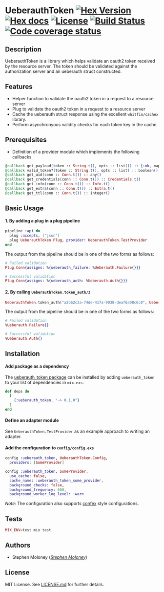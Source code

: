 # UeberauthToken [![Hex Version](http://img.shields.io/hexpm/v/ueberauth_token.svg?style=flat-square)](https://hex.pm/packages/ueberauth_token) [![Hex docs](http://img.shields.io/badge/hex.pm-docs-green.svg?style=flat-square)](https://hexdocs.pm/ueberauth_token) [![License](https://img.shields.io/hexpm/l/ueberauth_token.svg?style=flat-square)](https://github.com/QuiqUpLTD/ueberauth_token/blob/master/LICENSE.md) [![Build Status](https://travis-ci.org/QuiqUpLTD/ueberauth_token.svg)](https://travis-ci.org/QuiqUpLTD/ueberauth_token) [![Code coverage status](https://coveralls.io/repos/github/QuiqUpLTD/ueberauth_token/badge.svg?branch=master)](https://coveralls.io/github/QuiqUpLTD/ueberauth_token?branch=master)

## Description


UeberauthToken is a library which helps validate an oauth2 token received by the resource
server. The token should be validated against the authorization server and an ueberauth struct
constructed.

## Features


- Helper function to validate the oauth2 token in a request to a resource server
- Plug to validate the oauth2 token in a request to a resource server
- Cache the ueberauth struct response using the excellent `whitfin/cachex` library.
- Perform asynchronyous validity checks for each token key in the cache.

## Prerequisites

- Definition of a provider module which implements the following callbacks


```elixir
@callback get_payload(token :: String.t(), opts :: list()) :: {:ok, map()} | {:error, map()}
@callback valid_token?(token :: String.t(), opts :: list) :: boolean()
@callback get_uid(conn :: Conn.t()) :: any()
@callback get_credentials(conn :: Conn.t()) :: Credentials.t()
@callback get_info(conn :: Conn.t()) :: Info.t()
@callback get_extra(conn :: Conn.t()) :: Extra.t()
@callback get_ttl(conn :: Conn.t()) :: integer()
```

## Basic Usage


#### 1. By adding a plug in a plug pipeline

```elixir
pipeline :api do
  plug :accepts, ["json"]
  plug UeberauthToken.Plug, provider: UeberauthToken.TestProvider
end
```

The output from the pipeline should be in one of the two forms as follows:

```elixir
# Failed validation
Plug.Conn{assigns: %{ueberauth_failure: %Ueberauth.Failure{}}}

# Successful validation
Plug.Conn{assigns: %{ueberauth_auth: %Ueberauth.Auth{}}}
```

#### 2. By calling `UeberauthToken.token_auth/3`

```elixir
UeberauthToken.token_auth("a2b62c2a-74de-417a-9038-deaf6a98c6c0", UeberauthToken.TestProvider, [])
```

The output from the pipeline should be in one of the two forms as follows:

```elixir
# Failed validation
%Ueberauth.Failure{}

# Successful validation
%Ueberauth.Auth{}
```
## Installation


#### Add package as a dependency

The [ueberauth_token package](https://hex.pm/ueberauth_token) can be installed
by adding `ueberauth_token` to your list of dependencies in `mix.exs`:

```elixir
def deps do
  [
    {:ueberauth_token, "~> 0.1.0"}
  ]
end
```

#### Define an adapter module


See `UeberauthToken.TestProvider` as an example approach to writing an adapter.

#### Add the configuration to `config/config.exs`


```elixir
config :ueberauth_token, UeberauthToken.Config,
  providers: [SomeProvider]

config :ueberauth_token, SomeProvider,
  use_cache: false,
  cache_name: :ueberauth_token_some_provider,
  background_checks: false,
  background_frequency: 600,
  background_worker_log_level: :warn
```
    
*Note:* The configuration also supports [confex](https://hex.pm/packages/confex) style configurations.

## Tests

```elixir
MIX_ENV=test mix test
```
    
## Authors


- Stephen Moloney (*[Stephen Moloney](https://github.com/stephenmoloney)*)

## License


MIT License.
See [LICENSE.md](https://github.com/QuiqUpLTD/ueberauth_token/blob/master/LICENSE.md) for further details.

[hexdocs]: https://hexdocs.pm/ueberauth_token/0.1.0/UeberauthToken.html
